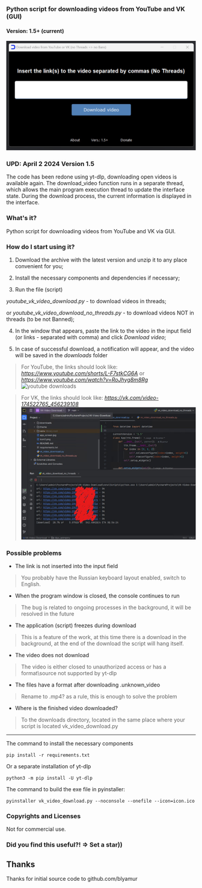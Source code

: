 ### Python script for downloading videos from YouTube and VK (GUI) 
#### Version: 1.5+ (current)

![app screenshot](https://raw.githubusercontent.com/WISEPLAT/YouTube_VK_Video_Download/main/app_screen.jpg)


### UPD: April 2 2024 Version 1.5
The code has been redone using yt-dlp, downloading open videos is available again. 
The download_video function runs in a separate thread, which allows the main program execution thread to update the interface state. During the download process, the current information is displayed in the interface.

### What's it?

Python script for downloading videos from YouTube and VK via GUI.  


### How do I start using it?

1. Download the archive with the latest version and unzip it to any place convenient for you; 

2. Install the necessary components and dependencies if necessary;

3. Run the file (script) 

*youtube_vk_video_download.py* - to download videos in threads;

or *youtube_vk_video_download_no_threads.py* - to download videos NOT in threads (to be not Banned);

4. In the window that appears, paste the link to the video in the input field (or links - separated with comma) and click *Download video*;

5. In case of successful download, a notification will appear, and the video will be saved in the *downloads* folder

> For YouTube, the links should look like: *https://www.youtube.com/shorts/L-F7stkCG6A* or *https://www.youtube.com/watch?v=RoJhyg8m8Rg*
![youtube downloads](https://raw.githubusercontent.com/WISEPLAT/YouTube_VK_Video_Download/main/youtube_downloads.jpg)

> For VK, the links should look like: *https://vk.com/video-174522765_456239108* 
![vk downloads](https://raw.githubusercontent.com/WISEPLAT/YouTube_VK_Video_Download/main/vk_downloads.jpg)


### Possible problems

- The link is not inserted into the input field
> You probably have the Russian keyboard layout enabled, switch to English.

- When the program window is closed, the console continues to run
> The bug is related to ongoing processes in the background, it will be resolved in the future

- The application (script) freezes during download
> This is a feature of the work, at this time there is a download in the background, at the end of the download the script will hang itself.

- The video does not download
> The video is either closed to unauthorized access or has a format\source not supported by yt-dlp

- The files have a format after downloading .unknown_video
> Rename to .mp4? as a rule, this is enough to solve the problem

- Where is the finished video downloaded?
> To the downloads directory, located in the same place where your script is located vk_video_download.py

---

The command to install the necessary components

    pip install -r requirements.txt
    
Or a separate installation of yt-dlp

    python3 -m pip install -U yt-dlp
    
The command to build the exe file in pyinstaller:

    pyinstaller vk_video_download.py --noconsole --onefile --icon=icon.ico
 
### Copyrights and Licenses
Not for commercial use.

### Did you find this useful?! => Set a star))

## Thanks
Thanks for initial source code to github.com/blyamur
